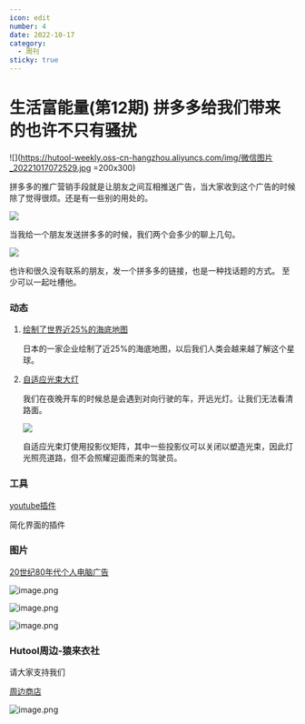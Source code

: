 ```yaml
---
icon: edit
number: 4
date: 2022-10-17
category:
  - 周刊
sticky: true
---
```




# 生活富能量(第12期) 拼多多给我们带来的也许不只有骚扰

![](https://hutool-weekly.oss-cn-hangzhou.aliyuncs.com/img/微信图片_20221017072529.jpg =200x300)

拼多多的推广营销手段就是让朋友之间互相推送广告，当大家收到这个广告的时候除了觉得很烦。还是有一些别的用处的。

![](https://hutool-weekly.oss-cn-hangzhou.aliyuncs.com/img/20221018084549.png)

当我给一个朋友发送拼多多的时候，我们两个会多少的聊上几句。 

![](https://hutool-weekly.oss-cn-hangzhou.aliyuncs.com/img/20221018084658.png)

也许和很久没有联系的朋友，发一个拼多多的链接，也是一种找话题的方式。 至少可以一起吐槽他。  



### 动态

1. [绘制了世界近25%的海底地图](https://www.hydro-international.com/content/news/seabed-2030-almost-25-of-world-s-seafloor-now-mapped)

   日本的一家企业绘制了近25%的海底地图，以后我们人类会越来越了解这个星球。

2. [自适应光束大灯](https://arstechnica.com/cars/2022/02/the-us-will-finally-allow-adaptive-beam-headlights-on-new-cars/)

   我们在夜晚开车的时候总是会遇到对向行驶的车，开远光灯。让我们无法看清路面。

   ![](https://hutool-weekly.oss-cn-hangzhou.aliyuncs.com/img/20221018091248.png)

   自适应光束灯使用投影仪矩阵，其中一些投影仪可以关闭以塑造光束，因此灯光照亮道路，但不会照耀迎面而来的驾驶员。

### 工具

[youtube插件](https://github.com/dephraiim/minimal-youtube)

简化界面的插件



### 图片

[20世纪80年代个人电脑广告](https://rarehistoricalphotos.com/retro-computer-ads-from-1980s/)

![image.png](https://s2.loli.net/2022/10/11/tAh1bfIyvNgFzmr.png)



![image.png](https://s2.loli.net/2022/10/11/yUtC6sdplMhg5nP.png)



![image.png](https://s2.loli.net/2022/10/11/c7iuYGhEIRKLD14.png)

### Hutool周边-猿来衣社

请大家支持我们

[周边商店](https://shop108037867.taobao.com/)

![image.png](https://s2.loli.net/2022/09/27/VlD218vtMW3LUkC.png)
